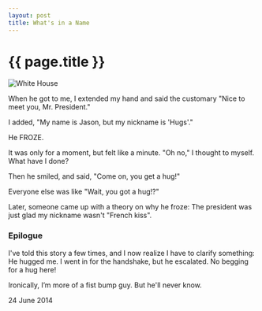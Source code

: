 ```yaml
---
layout: post
title: What's in a Name
---
```


<h1>{{ page.title }}</h1>
<img src="{{ site.url }}/images/white-house-small.png" alt="White House"/>

When he got to me, I extended my hand and said the customary "Nice to meet you, Mr. President."

I added, "My name is Jason, but my nickname is 'Hugs'."

He FROZE.

It was only for a moment, but felt like a minute. "Oh no," I thought to myself. What have I done?

Then he smiled, and said, "Come on, you get a hug!"

Everyone else was like "Wait, you got a hug!?"

Later, someone came up with a theory on why he froze: The president was just glad my nickname wasn't "French kiss".

### Epilogue

I've told this story a few times, and I now realize I have to clarify something: He hugged me. I went in for the handshake, but he escalated. No begging for a hug here!

Ironically, I’m more of a fist bump guy. But he'll never know.

<p class="meta">24 June 2014</p>
